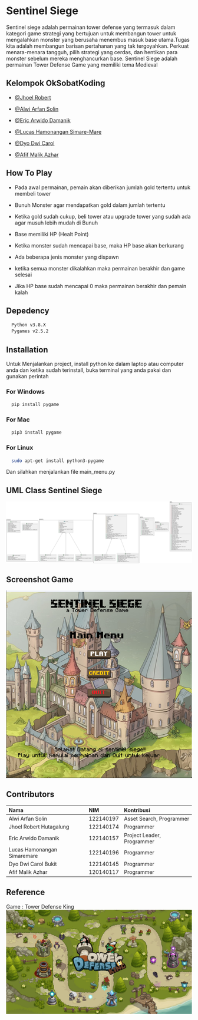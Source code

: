 
# Sentinel Siege
Sentinel siege adalah permainan tower defense yang termasuk dalam kategori game strategi yang bertujuan untuk membangun tower untuk mengalahkan monster yang berusaha menembus masuk base utama.Tugas kita adalah membangun barisan pertahanan yang tak tergoyahkan. Perkuat menara-menara tangguh, pilih strategi yang cerdas, dan hentikan para monster sebelum mereka menghancurkan base.
Sentinel Siege adalah permainan Tower Defense Game yang memiliki tema Medieval


## Kelompok OkSobatKoding

- [@Jhoel Robert](https://github.com/Arkyna)

- [@Alwi Arfan Solin](https://github.com/samanbrembo14)

- [@Eric Arwido Damanik](https://github.com/erc-a)

- [@Lucas Hamonangan Simare-Mare](https://github.com/LucasHamonangan412)

- [@Dyo Dwi Carol](https://github.com/Dyocarol)

- [@Afif Malik Azhar](https://github.com/AfifMalikAzhar)


## How To Play
- Pada awal permainan, pemain akan diberikan jumlah gold tertentu untuk membeli tower 

- Bunuh Monster agar mendapatkan gold dalam jumlah tertentu

- Ketika gold sudah cukup, beli tower atau upgrade tower yang sudah ada agar musuh lebih mudah di Bunuh

- Base memiliki HP (Healt Point)

- Ketika monster sudah mencapai base, maka HP base akan berkurang

- Ada beberapa jenis monster yang dispawn

- ketika semua monster dikalahkan maka permainan berakhir dan game selesai

- Jika HP base sudah mencapai 0 maka permainan berakhir dan pemain kalah



## Depedency

```bash
  Python v3.8.X
  Pygames v2.5.2
```


## Installation

Untuk Menjalankan project, install python ke dalam laptop atau computer anda dan ketika sudah terinstall, buka terminal yang anda pakai dan gunakan perintah

### For Windows
```bash
  pip install pygame
```
### For Mac
```bash
  pip3 install pygame
```

### For Linux
```bash
  sudo apt-get install python3-pygame
```

Dan silahkan menjalankan file main_menu.py
    
## UML Class Sentinel Siege
![App Screenshot](./assets/images/UML_Game/UMLMYLV.png)

## Screenshot Game 
![App Screenshot](./assets/images/gui/GamePlay%20(4).png)


## Contributors


| Nama |  NIM     | Kontribusi                |
| :-------- | :------- | :------------------------- |
| Alwi Arfan Solin | 122140197 | Asset Search, Programmer |
| Jhoel Robert Hutagalung | 122140174 | Programmer  |
| Eric Arwido Damanik | 122140157 | Project Leader,  Programmer   |
| Lucas Hamonangan Simaremare | 122140196 | Programmer |
| Dyo Dwi Carol Bukit | 122140145  | Programmer |
| Afif Malik Azhar | 120140117 | Programmer |

## Reference
Game : Tower Defense King
![App Screenshot](./assets/images/gui/referensi.jpeg)
